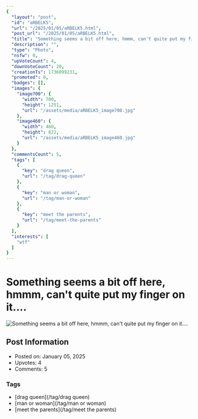 ```yaml
---
{
  "layout": "post",
  "id": "aRBELK5",
  "url": "/2025/01/05/aRBELK5.html",
  "post_url": "/2025/01/05/aRBELK5.html",
  "title": "Something seems a bit off here, hmmm, can't quite put my finger on it....",
  "description": "",
  "type": "Photo",
  "nsfw": 0,
  "upVoteCount": 4,
  "downVoteCount": 20,
  "creationTs": 1736099231,
  "promoted": 0,
  "badges": [],
  "images": {
    "image700": {
      "width": 700,
      "height": 1251,
      "url": "/assets/media/aRBELK5_image700.jpg"
    },
    "image460": {
      "width": 460,
      "height": 822,
      "url": "/assets/media/aRBELK5_image460.jpg"
    }
  },
  "commentsCount": 5,
  "tags": [
    {
      "key": "drag queen",
      "url": "/tag/drag-queen"
    },
    {
      "key": "man or woman",
      "url": "/tag/man-or-woman"
    },
    {
      "key": "meet the parents",
      "url": "/tag/meet-the-parents"
    }
  ],
  "interests": [
    "wtf"
  ]
}
---
```


# Something seems a bit off here, hmmm, can't quite put my finger on it....

![Something seems a bit off here, hmmm, can't quite put my finger on it....](/assets/media/aRBELK5_image700.jpg)

## Post Information

- Posted on: January 05, 2025
- Upvotes: 4
- Comments: 5

### Tags

- [drag queen](/tag/drag queen)
- [man or woman](/tag/man or woman)
- [meet the parents](/tag/meet the parents)
